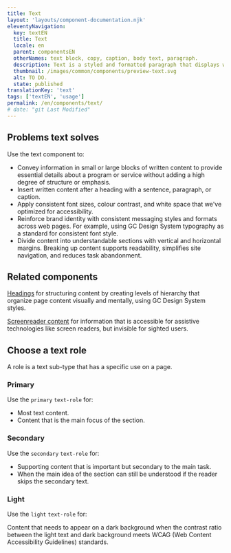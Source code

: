 ```yaml
---
title: Text
layout: 'layouts/component-documentation.njk'
eleventyNavigation:
  key: textEN
  title: Text
  locale: en
  parent: componentsEN
  otherNames: text block, copy, caption, body text, paragraph.
  description: Text is a styled and formatted paragraph that displays written content in an accessible way.
  thumbnail: /images/common/components/preview-text.svg
  alt: TO DO.
  state: published
translationKey: 'text'
tags: ['textEN', 'usage']
permalink: /en/components/text/
# date: "git Last Modified"
---
```


## Problems text solves

Use the text component to:

- Convey information in small or large blocks of written content to provide essential details about a program or service without adding a high degree of structure or emphasis.
- Insert written content after a heading with a sentence, paragraph, or caption.
- Apply consistent font sizes, colour contrast, and white space that we've optimized for accessibility.
- Reinforce brand identity with consistent messaging styles and formats across web pages. For example, using GC Design System typography as a standard for consistent font style.
- Divide content into understandable sections with vertical and horizontal margins. Breaking up content supports readability, simplifies site navigation, and reduces task abandonment.

<article class="bg-full-width bg-primary text-light pt-500 pb-400 my-500">
  <h2 class="mt-0 mb-400">Related components</h2>

<a href="{{ links.heading }}" class="link-light">Headings</a> for structuring content by creating levels of hierarchy that organize page content visually and mentally, using GC Design System styles.

<a href="{{ links.screenreaderContent }}" class="link-light">Screenreader content</a> for information that is accessible for assistive technologies like screen readers, but invisible for sighted users.

</article>

## Choose a text role

A role is a text sub-type that has a specific use on a page.

### Primary

Use the `primary` `text-role` for:

- Most text content.
- Content that is the main focus of the section.

### Secondary

Use the `secondary` `text-role` for:

- Supporting content that is important but secondary to the main task.
- When the main idea of the section can still be understood if the reader skips the secondary text.

### Light

Use the `light` `text-role` for:

Content that needs to appear on a dark background when the contrast ratio between the light text and dark background meets WCAG (Web Content Accessibility Guidelines) standards.
